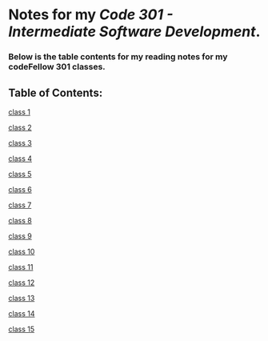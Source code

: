 # Notes for my *Code 301 - Intermediate Software Development*.


### Below is the table contents for my reading notes for my codeFellow 301 classes.

## Table of Contents:
[class 1](class-01-reading.md)

[class 2](class-02-reading.md)

[class 3](class-03-reading.md)

[class 4](class-04-reading.md)

[class 5](class-05-reading.md)

[class 6](class-06-reading.md)

[class 7](class-07-reading.md)

[class 8](class-08-reading.md)

[class 9](class-09-reading.md)

[class 10](class-10-reading.md)

[class 11](class-11-reading.md)

[class 12]()

[class 13]()

[class 14]()

[class 15]()
